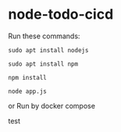 
# node-todo-cicd

Run these commands:


`sudo apt install nodejs`


`sudo apt install npm`


`npm install`

`node app.js`

or Run by docker compose

test

